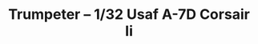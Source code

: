 ---
layout: product
title: "Trumpeter – 1/32 Usaf A-7D Corsair Ii"
price: "13000" 
desc: "N/A"
img_path: "/assets/img/TRU02245.jpg"
brand: "N/A"
available: false
special_offer: false
new: false
soon: false
cat: "010000"
subcat: "013400"
subsubcat: "0N/A"
sifra: "TRU02245"
popular: true
---